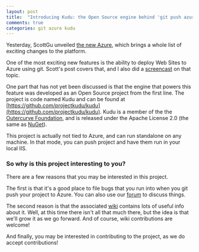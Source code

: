 ```yaml
---
layout: post
title:  "Introducing Kudu: the Open Source engine behind 'git push azure master'"
comments: true
categories: git azure kudu
---
```



Yesterday, ScottGu unveiled [the new Azure](http://weblogs.asp.net/scottgu/archive/2012/06/07/meet-the-new-windows-azure.aspx), which brings a whole list of exciting changes to the platform.

One of the most exciting new features is the ability to deploy Web Sites to Azure using git. Scott's post covers that, and I also did a [screencast](http://www.youtube.com/watch?v=72SAHWUHnzA&amp;hd=1) on that topic.

One part that has not yet been discussed is that the engine that powers this feature was developed as an Open Source project from the first line. The project is code named Kudu and can be found at [https://github.com/projectkudu/kudu](https://github.com/projectkudu/kudu). Kudu is a member of the the [Outercurve Foundation](http://www.outercurve.org/), and is released under the Apache License 2.0 (the same as [NuGet](http://nuget.codeplex.com)).

This project is actually not tied to Azure, and can run standalone on any machine. In that mode, you can push project and have them run in your local IIS.

### So why is this project interesting to you?

There are a few reasons that you may be interested in this project.

The first is that it's a good place to file bugs that you run into when you git push your project to Azure. You can also use our [forum](http://social.msdn.microsoft.com/Forums/en-US/azuregit) to discuss things.

The second reason is that the associated [wiki](https://github.com/projectkudu/kudu/wiki) contains lots of useful info about it. Well, at this time there isn't all that much there, but the idea is that we'll grow it as we go forward. And of course, wiki contributions are welcome!

And finally, you may be interested in contributing to the project, as we do accept contributions!

